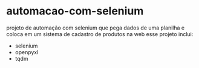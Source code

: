 # automacao-com-selenium
projeto de automação com selenium que pega dados de uma planilha e coloca em um sistema de cadastro de produtos na web
esse projeto inclui:
- selenium
- openpyxl
- tqdm

